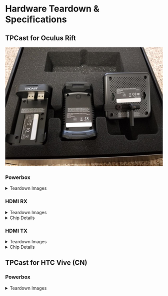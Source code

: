 # Hardware Teardown & Specifications

## TPCast for Oculus Rift

![Teardown for TPCast for Rift](img/teardown/rift/20171216_124816.jpg)

### Powerbox
<details><summary>Teardown Images</summary>

![Powerbox teardown for TPCast for Rift](img/teardown/rift/powerbox/20171222_202816.jpg)
![Powerbox teardown for TPCast for Rift](img/teardown/rift/powerbox/20171222_202823.jpg)
![Powerbox teardown for TPCast for Rift](img/teardown/rift/powerbox/20171222_202847.jpg)
![Powerbox teardown for TPCast for Rift](img/teardown/rift/powerbox/20171222_202925.jpg)
![Powerbox teardown for TPCast for Rift](img/teardown/rift/powerbox/20171222_203552.jpg)
![Powerbox teardown for TPCast for Rift](img/teardown/rift/powerbox/20171222_204553.jpg)
![Powerbox teardown for TPCast for Rift](img/teardown/rift/powerbox/20171222_204628.jpg)
![Powerbox voltage test for TPCast for Rift](img/teardown/rift/powerbox/20171222_211104.jpg)

</details>

### HDMI RX
<details><summary>Teardown Images</summary>

![HDMI RX teardown for TPCast for Rift](img/teardown/rift/hdmi-rx/20190805_002228.jpg)
![HDMI RX teardown for TPCast for Rift](img/teardown/rift/hdmi-rx/20190805_002247.jpg)
![HDMI RX teardown for TPCast for Rift](img/teardown/rift/hdmi-rx/20190805_002359.jpg)
![HDMI RX teardown for TPCast for Rift](img/teardown/rift/hdmi-rx/20190805_002400.jpg)
![HDMI RX teardown for TPCast for Rift](img/teardown/rift/hdmi-rx/20190805_002709.jpg)
![HDMI RX teardown for TPCast for Rift](img/teardown/rift/hdmi-rx/20190805_002719.jpg)
![HDMI RX teardown for TPCast for Rift](img/teardown/rift/hdmi-rx/20190805_002756.jpg)
![HDMI RX teardown for TPCast for Rift](img/teardown/rift/hdmi-rx/20190805_002811.jpg)
![HDMI RX teardown for TPCast for Rift](img/teardown/rift/hdmi-rx/20190805_002843.jpg)
![HDMI RX teardown for TPCast for Rift](img/teardown/rift/hdmi-rx/20190805_002950.jpg)
![HDMI RX teardown for TPCast for Rift](img/teardown/rift/hdmi-rx/20190805_003124.jpg)
![HDMI RX teardown for TPCast for Rift](img/teardown/rift/hdmi-rx/20190805_003146.jpg)

</details>

<details><summary>Chip Details</summary>

Lattice Semiconductor<br>
LFE3-17EA-8FTN256C<br>
Data Sheet: http://www.latticesemi.com/~/media/63B8A13F83A24BBFA14E6DBDCDB20A29.ashx ([Cached](files/datasheets/LatticeECP3EAFamilyDataSheet.pdf))

---

nuvoton<br>
NUC123LD4AN0<br>
Data Sheet: http://www.nuvoton.com/resource-files/DS_NUC123_Series_EN_Rev2.04.pdf ([Cached](files/datasheets/DS_NUC123_Series_EN_Rev2.04.pdf))

---

Silicon Image (Note: acquired by Lattice Semiconductor)<br>
SII9396CNUC<br>
Data Sheet: http://www.latticesemi.com/view_document?document_id=51983 ([Cached](files/datasheets/SiI-DB-02014-A.pdf))

---

winbond<br>
25Q16JVSIQ<br>
Data Sheet: https://www.winbond.com/resource-files/w25q16jv%20spi%20revd%2008122016.pdf ([Cached](files/datasheets/w25q16jv%20spi%20revd%2008122016.pdf))

</details>

### HDMI TX
<details><summary>Teardown Images</summary>

![HDMI TX teardown for TPCast for Rift](img/teardown/rift/hdmi-tx/20171223_133535.jpg)
![HDMI TX teardown for TPCast for Rift](img/teardown/rift/hdmi-tx/20171223_133635.jpg)
![HDMI TX teardown for TPCast for Rift](img/teardown/rift/hdmi-tx/20171223_230508.jpg)
![HDMI TX teardown for TPCast for Rift](img/teardown/rift/hdmi-tx/20171223_230515.jpg)
![HDMI TX teardown for TPCast for Rift](img/teardown/rift/hdmi-tx/20171223_230522.jpg)
![HDMI TX teardown for TPCast for Rift](img/teardown/rift/hdmi-tx/20171223_230556.jpg)
![HDMI TX teardown for TPCast for Rift](img/teardown/rift/hdmi-tx/20171223_231837.jpg)
![HDMI TX teardown for TPCast for Rift](img/teardown/rift/hdmi-tx/20171223_230531.jpg)
![HDMI TX teardown for TPCast for Rift](img/teardown/rift/hdmi-tx/20171223_231849.jpg)
![HDMI TX teardown for TPCast for Rift](img/teardown/rift/hdmi-tx/20171223_133502.jpg)
![HDMI TX teardown for TPCast for Rift](img/teardown/rift/hdmi-tx/20171223_133551.jpg)

</details>

<details><summary>Chip Details</summary>



Lattice Semiconductor<br>

LFE3-17EA-8FTN256C<br>

Data Sheet: http://www.latticesemi.com/~/media/63B8A13F83A24BBFA14E6DBDCDB20A29.ashx ([Cached](files/datasheets/LatticeECP3EAFamilyDataSheet.pdf))



---



nuvoton<br>

NUC123LD4AN0<br>

Data Sheet: http://www.nuvoton.com/resource-files/DS_NUC123_Series_EN_Rev2.04.pdf ([Cached](files/datasheets/DS_NUC123_Series_EN_Rev2.04.pdf))



---



Silicon Image (Note: acquired by Lattice Semiconductor)<br>

SII9396CNUC<br>

Data Sheet: http://www.latticesemi.com/view_document?document_id=51983 ([Cached](files/datasheets/SiI-DB-02014-A.pdf))



---



winbond<br>

25Q16JVSIQ<br>

Data Sheet: https://www.winbond.com/resource-files/w25q16jv%20spi%20revd%2008122016.pdf ([Cached](files/datasheets/w25q16jv%20spi%20revd%2008122016.pdf))



</details>

## TPCast for HTC Vive (CN)

### Powerbox
<details><summary>Teardown Images</summary>

![Powerbox teardown for TPCast for HTC Vive (CN)](img/teardown/vive-cn/powerbox/20171017_170713.jpg)
![Powerbox teardown for TPCast for HTC Vive (CN)](img/teardown/vive-cn/powerbox/20171017_170743.jpg)
![Powerbox teardown for TPCast for HTC Vive (CN)](img/teardown/vive-cn/powerbox/20171017_171842.jpg)
![Powerbox teardown for TPCast for HTC Vive (CN)](img/teardown/vive-cn/powerbox/20171017_171849.jpg)
![Powerbox teardown for TPCast for HTC Vive (CN)](img/teardown/vive-cn/powerbox/20171017_173127.jpg)
![Powerbox teardown for TPCast for HTC Vive (CN)](img/teardown/vive-cn/powerbox/20171017_173139.jpg)
![Powerbox teardown for TPCast for HTC Vive (CN)](img/teardown/vive-cn/powerbox/20171017_173210.jpg)
![Powerbox teardown for TPCast for HTC Vive (CN)](img/teardown/vive-cn/powerbox/20171017_175424.jpg)
![Powerbox voltage test for TPCast for HTC Vive (CN)](img/teardown/vive-cn/powerbox/20171114_001619.jpg)
![Power draw test for TPCast for HTC Vive (CN)](img/teardown/vive-cn/powerbox/20171208_060623.jpg)

</details>
